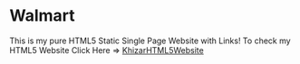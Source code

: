 # Walmart
This is my pure HTML5 Static Single Page Website with Links! To check my HTML5 Website Click Here => [KhizarHTML5Website](http://khizarhtmlwebsite.surge.sh)
